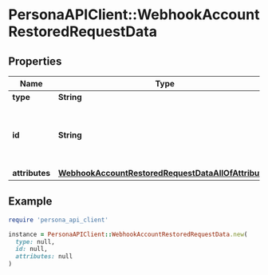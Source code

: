 # PersonaAPIClient::WebhookAccountRestoredRequestData

## Properties

| Name | Type | Description | Notes |
| ---- | ---- | ----------- | ----- |
| **type** | **String** | event | [optional] |
| **id** | **String** | Unique identifier for this Event. Starts with &#x60;evt_&#x60;. | [optional] |
| **attributes** | [**WebhookAccountRestoredRequestDataAllOfAttributes**](WebhookAccountRestoredRequestDataAllOfAttributes.md) |  | [optional] |

## Example

```ruby
require 'persona_api_client'

instance = PersonaAPIClient::WebhookAccountRestoredRequestData.new(
  type: null,
  id: null,
  attributes: null
)
```


